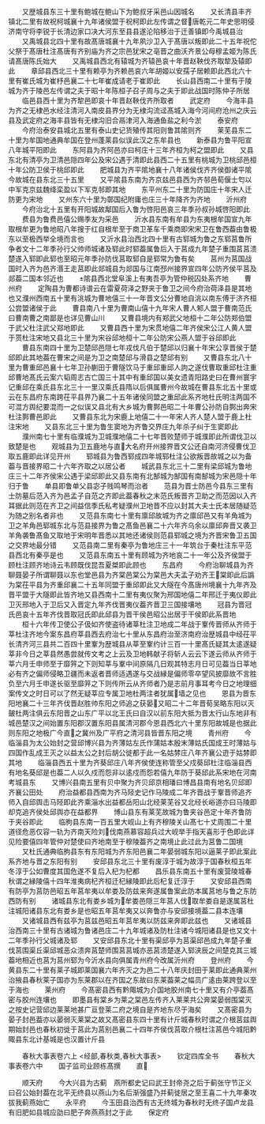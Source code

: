 <!-- { "loadSidebar": true } -->
　　又歴城县东三十里有鲍城在鲍山下为鲍叔牙采邑山因城名
　　又长清县丰齐镇北二里有故祝柯城襄十九年诸侯盟于祝柯即此左传谓之督唐乾元二年史思明侵济南守将李锐于长清边家口决大河东至县县遂沦陷移治于迁善镇即今禹城县治
　　又禹城县北四十里有故髙唐城襄十九年夙沙卫入于髙唐以叛即此二十五年祝佗父祭于髙唐杜注髙唐有齐别庙为齐之宗邑犹宋之亳晋之曲沃齐景公母穆孟姬为陈氏请髙唐陈氏始大
　　又禹城县西北有辕城为齐辕邑哀十年晋赵鞅伐齐取犂及辕即此
　　章邱县西北三十里有赖亭为齐赖邑哀六年胡姬以安孺子居赖即此西北六十里有崔氏城为崔杼邑襄二十七年崔成请老于崔即此
　　长山县西南二十里有于陵城为齐于陵邑左传谓之夫于昭十年陈桓子召子周与之夫于即此战国时陈仲子所居
　　临邑县西十里为齐犂邑即哀十年晋赵鞅伐齐所取者
　　武定府
　　今海丰县为齐之无棣邑水经注清河入南皮县界分为无棣沟流迳髙城入海今河间府沧州之庆云县及武定府之海丰县皆有无棣沟旧合鬲津河入海通鱼盐之利今淤
　　泰安府
　　今府治泰安县城北五里有泰山史记货殖传其阳则鲁其隂则齐
　　莱芜县东二十里为牟国地通典牟国在登州蓬莱县似误此汉之东牟县也
　　新泰县为鲁平阳宣八年城平阳即此
　　东阿县为齐阿邑亦曰柯庄十三年齐桓为柯之盟即此
　　又县东北有清亭为卫清邑隠四年公及宋公遇于清即此县西二十五里有桃城为卫桃邱邑桓十年公防卫侯于桃邱即此
　　肥城县为齐平隂地襄十八年诸侯伐齐齐侯御诸平隂今故城在县东北三十五里
　　又平隂县东南为齐京兹邑县西为齐邿邑荀偃士匄以中军克京兹魏绛栾盈以下军克邿即其地
　　东平州东二十里为防国庄十年宋人迁防更为宋地
　　又州东六十里为鄣国纪附庸也庄三十年降齐为齐地
　　沂州府
　　今府治北十五里有开阳城故鄅国后入鲁为啓阳邑哀三年季孙叔孙城啓阳即此
　　费县为鲁费邑僖公赐季友为采邑
　　沂水县东南有牟县为东夷根牟国宣九年取根牟更为鲁地昭八年搜于红自根牟至于商卫革车千乘商即宋宋卫在鲁西葢由鲁极东以至极西举全境而言也
　　又沂水县治西北四十里有古郓城为鲁之东郓莒鲁所争者文十二年季孙行父帅师城诸及郓此时郓葢属鲁后入于莒成九年楚子重围莒莒溃楚遂入郓即此郓也至昭元年季孙防伐莒取郓自是郓常为鲁有矣
　　莒州为莒国战国时入齐为邑齐湣王走莒即此郯城县为郯国与江南邳州接界宣四年公防齐侯平莒及郯葢二国本邻近也
　　隂县西北堂阜溪上有夷吾亭为管仲税囚处系齐地
　　曹州府
　　定陶县为曹都诗谱云在雷夏荷泽之野夹于鲁卫之间今府治荷泽县是其地也又濮州西南五十里有洮城为曹地僖三十一年晋文公分曹地自洮以南东傅于济齐桓公尝盟诸侯于此
　　曹县南八十里为曹南山僖十九年宋人曹人邾人盟于曹南范氏曰曹南曹之南鄙是也详见曹山川
　　又曹县境内有郑武父地桓十二年公防郑伯盟于武父杜注武父郑地即此
　　又曹县西十里为宋贯地僖二年齐侯宋公江人黄人盟于贳杜注宋地又县北三十里为宋谷邱地桓十二年公防宋公燕人盟于谷邱即此
　　曹县东南四十里为卫楚邱邑隠七年戎伐凡伯于楚邱以归襄十年宋公享晋侯于楚邱即此其地葢在曹宋之间是为卫之南楚邱与滑县之楚邱有别
　　又曹县东北八十里为曹重邱邑襄十七年卫孙蒯田于曹隧饮马于重邱重邱人訽之遂伐曹取重邱杜注重邱曹地髙氏云案六韬周志古亡国三十其中有重邱国以美女遗青阳路史曰在曹州寰宇记重邱在乘氏县东北三十一里汉乘氏县隋以后俱属曹州今故城在曹县东北五十里或云在东昌府东南跨茌平县界乃襄二十五年诸侯同盟之重邱此系齐地杜氏明注两国不可混方舆纪要混而一之似误又县北有大乡城为曹鄸邑昭二十年曹公孙防自鄸出奔宋杜注鄸曹邑即此
　　又曹县东北为宋鹿上地僖二十一年宋人齐人楚人盟于鹿上杜注宋地
　　又县东北三十里为鲁生窦地为齐鲁交界庄九年杀子纠于生窦即此
　　濮州南七十里有临濮城为卫城濮地僖二十七年晋败楚师于城濮即此所谓伐卫以致楚是也
　　观城县为卫五鹿地与直大名府开州接界晋文公还自南河济侵曹伐卫取五鹿即此详见开州
　　郓城县为鲁西郓成四年城郓杜注公欲叛晋故城之以为备葢与晋接界昭二十六年齐取之以居公者
　　城武县东北三十二里有梁邱城为鲁地庄三十二年齐侯宋公遇于梁邱即此又县东南有北郜城为郜国有南郜城为宋邑隠十年归于鲁
　　单县即鲁单父县宓子贱鸣琴而治者
　　范县为晋士防邑今县东三里有士防墓后范入齐为邑孟子自范之齐即此葢春秋之末范氏叛晋齐卫助之而范因以入齐耳据此则范在齐卫之间益信季氏私考疑濮州卫地晋不应以封其大夫士氏本居随疑范为随之别名者非也
　　又范县东南七十里有廪邱故城为齐之廪邱邑又有羊角城为卫之羊角邑郓城东北与范县接界为鲁之髙鱼邑襄二十六年齐乌余以廪邱奔晋又袭卫羊角袭鲁髙鱼又取地于宋明年晋悉以其地还诸侯则范县郓城之境为齐晋宋鲁卫五国之交界地最分错
　　又范县南二里有秦亭为鲁地庄三十一年筑台于秦杜注东平范县西北有秦亭是也
　　又范县东南五十里有顾城为齐地哀二十一年公及齐侯盟于顾杜注顾齐地诗云韦顾既伐昆吾夏桀即此顾也
　　东昌府
　　今府治聊城县为齐聊聂晏子所谓聊聂以东也堂邑县为齐棠邑棠公为棠邑大夫孟子劝齐王棠即此后譌为棠茌平县为齐重邱襄二十五年同盟于重邱即此又大隧在今髙唐州境襄十九年齐及晋平盟于大隧即此皆齐地又县西南十二里有夷仪聚为邢国地僖二年邢迁于夷仪即此卫灭邢地入于卫后又入晋定九年齐伐晋夷仪葢齐晋卫三国接壤地
　　冠县为晋冠氏邑哀十五年齐伐晋取冠氏即此邱县为晋干侯邑昭公出居于干侯即此系晋地
　　桓十六年传卫使公子伋如齐使盗待诸莘杜注卫地成二年战于鞌传晋师从齐师于莘杜注齐地今案东昌府莘县西去府治七十里从东昌府治至济南府治歴城县中经茌平长清齐河三县共二百四十里鞌为歴城县从莘至鞌约计三百一十里髙氏疑其太逺遂疑莘非今日之莘县然愚尝就传文考之上云及卫地韩献子将斩人云云下遂云师从齐师于莘六月壬申师至于靡笄之下则知莘与鞌中间原隔几日观其特志月日可见葢当日莘地必有齐之偏师侵略卫疆而未返者晋师适遇遂与交战縁是偏师零卒望风披靡故不言胜负至六月壬申遂长驱至靡笄之下则传所云从齐师者乃是志前月事耳考今日之地理细案传文之时日可以了然无疑莘应专属卫地杜两注者犹属墙之见也
　　恩县为晋东阳地襄二十三年齐伐晋赵胜帅东阳之师追之获晏又昭二十二年晋荀吴略东阳以灭皷杜两注俱云东阳晋之山东广平以北王氏曰自汉以前东阳大抵为晋太行山东地非有城邑楚汉之间始置东阳郡汉置东阳县属清河郡今恩县西北六十里东阳故城是也据此则东阳之地极广今直之冀州及广平府之清河县皆晋东阳之境
　　青州府
　　今临淄县为太公始封之营邱博兴县为齐薄姑左氏作蒲姑本殷末薄姑氏国成王时薄姑与四国作乱成王灭之以益太公之封后胡公徙都于此一名姑棼庄八年齐襄公逰于姑棼即其地
　　临淄县西五十里为齐葵邱庄八年齐侯使连称管至父戍葵邱杜注临淄县西有地名葵邱是也葢二人以久戍而怨非以逺戍而怨若僖九年防于葵邱此系宋地在河南考城县东
　　又博兴县南五里有贝中聚为齐贝邱京相璠曰博昌县南有地名贝邱即齐襄公田处
　　府治益都县西南为齐马陉史记作马陵成二年齐晋战于鞌晋师追齐师入自邱舆击马陉即此齐乘淄水出益都岳阳山北经莱芜谷又北经长峪道亦曰马陵即却克追齐侯处邱舆亦在益都界
　　博山县东有莱芜故城为鲁夹谷邑定十年齐鲁防于夹谷即此
　　临朐县东南一百五里大岘山上有齐穆陵关山髙七十丈周围二十里道径危恶仅容一轨为齐南天险刘伐南燕慕容超兵过大岘举手指天喜形于色即此详见险要僖四年管仲对楚使曰齐地南至于穆陵葢齐之南境止此过此为莒鲁二国境
　　又杜氏通典临朐县东有东阳城为齐东阳邑襄二年晏弱城东阳以逼莱子即此案此系齐地与晋之东阳有别
　　安邱县东北三十里有废淳于城为故淳于国春秋桓五年冬淳于公如曹度其国危遂不复后入杞为杞都
　　昌乐县东南五十里有废营陵城春秋谓之縁陵僖十四年淮夷病杞齐桓迁杞縁陵即此后杞复迁淳于
　　又安邱县西南有防亭为莒防邑昭五年莒牟夷以牟娄及防兹来奔遂属鲁案此防本属莒地与鲁之东防西防有别
　　诸城县东北有娄乡城为牟娄邑隠三年莒人伐取牟娄自是遂属莒杜注城阳诸县东北有娄乡是也昭五年莒牟夷又以奔鲁亦与安邱接境葢二县本连壤
　　又诸城县西有兹亭为莒兹邑昭五年莒牟夷以防兹来奔即此兹也
　　又诸城县治西南三十里有古诸城为鲁诸邑庄二十九年城诸及防杜注诸今城阳诸县是也又文十二年季孙行父城诸及郓
　　又安邱县东北十里有渠邱亭为莒渠邱邑成九年楚子重伐莒围渠丘渠邱城恶众溃奔莒楚师围莒莒城亦恶莒溃楚遂入郓浃辰之间楚克其三城葢地相近也莒为莒州郓为今沂水县向俱属青州府今改属沂州府
　　登州府
　　今黄县东二十里有莱子城即莱国襄六年齐灭之为邑二十八年庆封田于莱即此通典莱州治掖县春秋莱子国亦为东莱郡以在齐国之东故曰东莱葢莱之幅员广逺由莱跨登以至于海也
　　莱州府
　　今髙密县西有黔陬城为介国地胶州南七十里又有介亭葢髙密与胶州连壤也
　　即墨县有棠乡为莱之棠邑左传齐入莱莱共公奔棠晏弱围棠灭之按史记营邱边莱莱地甚广亘登莱二府之境自是齐地东尽于海矣
　　又髙密县为晏子封邑葢亦以晏弱灭莱棠之故又髙密县东四十里有计斤城春秋时谓之介根莒兹舆期始封邑也春秋初徙于莒此为莒别邑襄二十四年齐侯伐莒取介根杜注莒邑今城阳黔陬县东北计基城是也汉置计斤县

　　春秋大事表卷六上
<经部,春秋类,春秋大事表>
　　钦定四库全书
　　春秋大事表卷六中
　　国子监司业顾栋髙撰
　　直

　　顺天府
　　今大兴县为古蓟　燕所都史记曰武王封帝尧之后于蓟张守节正义曰召公始封葢在北平无终县以燕山为名后渐强盛乃并蓟徙居之至王喜二十九年秦攻拔我蓟燕始亡
　　永平府
　　今玉田县治西有古无终城为春秋时无终子国卢龙县有旧肥如县城应劭曰肥子奔燕燕封之于此
　　保定府
